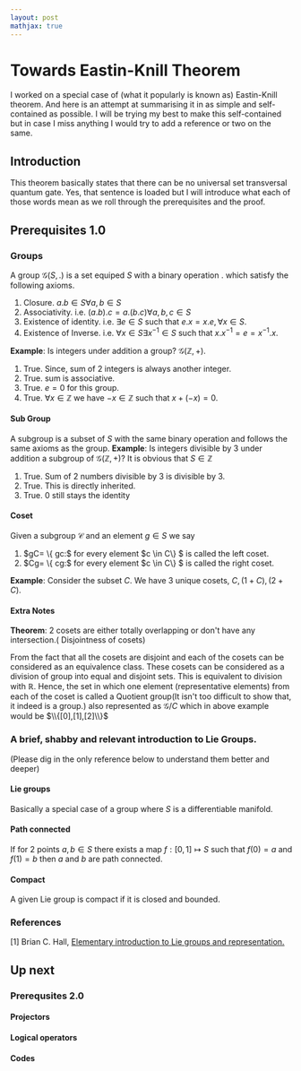```yaml
---
layout: post
mathjax: true
---
```

# Towards Eastin-Knill Theorem
I worked on a special case of (what it popularly is known as) Eastin-Knill theorem. And here is an attempt at summarising it in as simple and self-contained as possible. I will be trying my best to make this self-contained but in case I miss anything I would try to add a reference or two on the same. 
## Introduction
This theorem basically states that there can be no universal set transversal quantum gate. Yes, that sentence is loaded but I will introduce what each of those words mean as we roll through the prerequisites and the proof. 

## Prerequisites 1.0

### Groups
A group $\mathcal{G}(S,.)$ is a set equiped $S$ with a binary operation $.$ which satisfy the following axioms. 
1. Closure. $a.b \in S \forall a,b\in S$
2. Associativity. i.e. $(a.b).c=a.(b.c) \forall a,b,c \in S$
3. Existence of identity. i.e. $\exists e \in S$ such that $e.x=x.e, \forall x \in S$.
4. Existence of Inverse. i.e. $\forall x \in S \exists x^{-1} \in S$ such that $x.x^{-1} =e=x^{-1}.x$.

**Example**: Is integers under addition a group? $\mathcal{G}(\mathbb{Z},+)$.
1. True. Since, sum of 2 integers is always another integer.  
2. True. sum is associative. 
3. True. $e = 0$ for this group. 
4. True. $\forall x\in \mathbb{Z}$ we have $-x\in \mathbb{Z}$ such that $x+(-x)=0$.

#### Sub Group
A subgroup is a subset of $S$ with the same binary operation and follows the same axioms as the group.
 **Example**: Is integers divisible by 3 under addition a subgroup of $\mathcal{G}(\mathbb{Z},+)$?
It is obvious that $S\in \mathbb{Z}$
1. True. Sum of 2 numbers divisible by 3 is divisible by 3. 
2. True. This is directly inherited.
3. True. $0$ still stays the identity
 
#### Coset
Given a subgroup $\mathcal{C}$ and an element $g \in S$ we say 
1. $gC= \\{ gc:$ for every element $c \in C\\} $ is called the left coset.
2. $Cg= \\{ cg:$ for every element $c \in C\\} $ is called the right coset. 

**Example**: Consider the subset $C$. We have 3 unique cosets, $C,(1+C),(2+C)$.

#### Extra Notes
**Theorem**: 2 cosets  are either totally overlapping or don't have any intersection.( Disjointness of cosets) 

From the fact that all the cosets are disjoint and each of the cosets can be considered as an equivalence class.  These cosets can be considered as a division of group into equal and disjoint sets. This is equivalent to division with $\mathbb{R}$. Hence, the set in which one element (representative elements) from each of the coset is called a Quotient group(It isn't too difficult to show that, it indeed is a group.) also represented as $\mathcal{G}/C$ which in above example would be $\\{[0],[1],[2]\\}$  
   
### A brief, shabby and relevant introduction to Lie Groups. 
(Please dig in the only reference below to understand them better and deeper)

#### Lie groups
Basically a special case of a group where $S$ is a differentiable manifold. 

#### Path connected
If for 2 points $a,b \in S$ there exists a map $f:[0,1]\mapsto S$ such that $f(0)=a$ and $f(1)=b$ then $a$ and $b$ are path connected. 

#### Compact
A given Lie group is compact if it is closed and bounded. 



### References
[1] Brian C. Hall, [Elementary introduction to Lie groups and representation.](https://arxiv.org/abs/math-ph/0005032)

## Up next
### Prerequsites 2.0

#### Projectors
#### Logical operators
#### Codes


